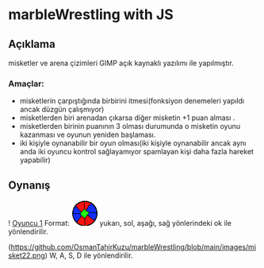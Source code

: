 # marbleWrestling with JS
## Açıklama
misketler ve arena çizimleri GIMP açık kaynaklı yazılımı ile yapılmıştır.

### Amaçlar:
* misketlerin çarpıştığında birbirini itmesi(fonksiyon denemeleri yapıldı ancak düzgün çalışmıyor)
* misketlerden biri arenadan çıkarsa diğer misketin +1 puan alması .
* misketlerden birinin puanının 3 olması durumunda o  misketin oyunu kazanması ve oyunun yeniden başlaması.
* iki kişiyle oynanabilir bir oyun olması(iki kişiyle oynanabilir ancak aynı anda iki oyuncu kontrol sağlayamıyor spamlayan kişi daha fazla hareket yapabilir)

## Oynanış
! [Oyuncu 1](/images/misket11.png)
Format: ![Alt Text](https://github.com/OsmanTahirKuzu/marbleWrestling/blob/main/images/misket11.png)
yukarı, sol, aşağı, sağ yönlerindeki ok ile yönlendirilir.

(https://github.com/OsmanTahirKuzu/marbleWrestling/blob/main/images/misket22.png)
W, A, S, D ile yönlendirilir.
